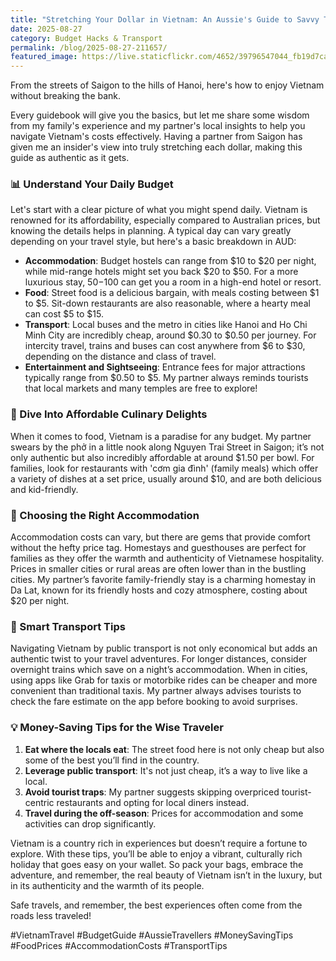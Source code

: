 ```yaml
---
title: "Stretching Your Dollar in Vietnam: An Aussie's Guide to Savvy Travel"
date: 2025-08-27
category: Budget Hacks & Transport
permalink: /blog/2025-08-27-211657/
featured_image: https://live.staticflickr.com/4652/39796547044_fb19d7ca6c.jpg
---
```

From the streets of Saigon to the hills of Hanoi, here's how to enjoy Vietnam without breaking the bank.

Every guidebook will give you the basics, but let me share some wisdom from my family's experience and my partner's local insights to help you navigate Vietnam's costs effectively. Having a partner from Saigon has given me an insider's view into truly stretching each dollar, making this guide as authentic as it gets.

### 📊 Understand Your Daily Budget

Let's start with a clear picture of what you might spend daily. Vietnam is renowned for its affordability, especially compared to Australian prices, but knowing the details helps in planning. A typical day can vary greatly depending on your travel style, but here's a basic breakdown in AUD:

* **Accommodation**: Budget hostels can range from $10 to $20 per night, while mid-range hotels might set you back $20 to $50. For a more luxurious stay, $50-$100 can get you a room in a high-end hotel or resort.
* **Food**: Street food is a delicious bargain, with meals costing between $1 to $5. Sit-down restaurants are also reasonable, where a hearty meal can cost $5 to $15.
* **Transport**: Local buses and the metro in cities like Hanoi and Ho Chi Minh City are incredibly cheap, around $0.30 to $0.50 per journey. For intercity travel, trains and buses can cost anywhere from $6 to $30, depending on the distance and class of travel.
* **Entertainment and Sightseeing**: Entrance fees for major attractions typically range from $0.50 to $5. My partner always reminds tourists that local markets and many temples are free to explore!

### 🍲 Dive Into Affordable Culinary Delights

When it comes to food, Vietnam is a paradise for any budget. My partner swears by the phở in a little nook along Nguyen Trai Street in Saigon; it’s not only authentic but also incredibly affordable at around $1.50 per bowl. For families, look for restaurants with 'cơm gia đình' (family meals) which offer a variety of dishes at a set price, usually around $10, and are both delicious and kid-friendly.

### 🏨 Choosing the Right Accommodation

Accommodation costs can vary, but there are gems that provide comfort without the hefty price tag. Homestays and guesthouses are perfect for families as they offer the warmth and authenticity of Vietnamese hospitality. Prices in smaller cities or rural areas are often lower than in the bustling cities. My partner’s favorite family-friendly stay is a charming homestay in Da Lat, known for its friendly hosts and cozy atmosphere, costing about $20 per night.

### 🚉 Smart Transport Tips

Navigating Vietnam by public transport is not only economical but adds an authentic twist to your travel adventures. For longer distances, consider overnight trains which save on a night’s accommodation. When in cities, using apps like Grab for taxis or motorbike rides can be cheaper and more convenient than traditional taxis. My partner always advises tourists to check the fare estimate on the app before booking to avoid surprises.

### 💡 Money-Saving Tips for the Wise Traveler

1. **Eat where the locals eat**: The street food here is not only cheap but also some of the best you’ll find in the country.
2. **Leverage public transport**: It's not just cheap, it’s a way to live like a local.
3. **Avoid tourist traps**: My partner suggests skipping overpriced tourist-centric restaurants and opting for local diners instead.
4. **Travel during the off-season**: Prices for accommodation and some activities can drop significantly.

Vietnam is a country rich in experiences but doesn’t require a fortune to explore. With these tips, you’ll be able to enjoy a vibrant, culturally rich holiday that goes easy on your wallet. So pack your bags, embrace the adventure, and remember, the real beauty of Vietnam isn’t in the luxury, but in its authenticity and the warmth of its people.

Safe travels, and remember, the best experiences often come from the roads less traveled!

\#VietnamTravel #BudgetGuide #AussieTravellers #MoneySavingTips #FoodPrices #AccommodationCosts #TransportTips